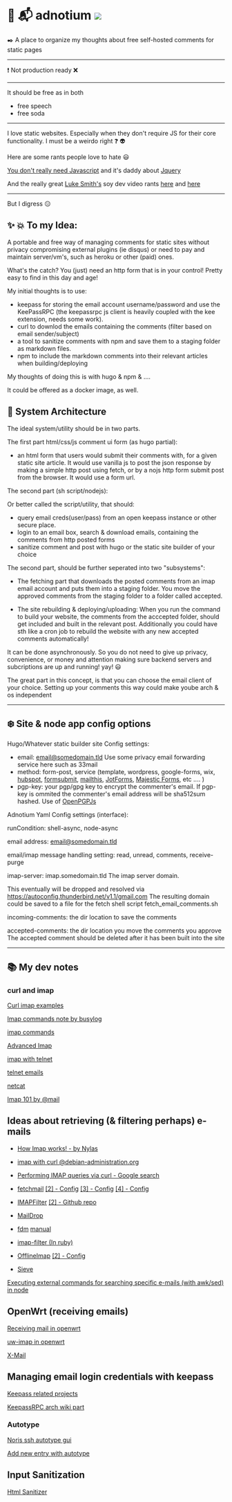  # :speech_balloon: :mailbox_with_mail: adnotium [![](https://img.icons8.com/ios-glyphs/30/000000/play--v1.png)](https://github.com/nikolio/adnotium/blob/main/adnotium.mp3)

:black_nib: A place to organize my thoughts about free self-hosted comments for static pages

---
:exclamation: Not production ready :x:


---

It should be free as in both 
- free speech 
- free soda

---


 I love static websites. Especially when they don't require JS for their core functionality. I must be a weirdo right :question: :alien:
 
 Here are some rants people love to hate :smiley:
 
 [You don't really need Javascript](http://youmightnotneedjs.com/) and it's daddy about [Jquery](https://youmightnotneedjquery.com/)

And the really great [Luke Smith's](https://lukesmith.xyz/) soy dev  video rants [here](https://odysee.com/@Luke:7/a-demonstration-of-modern-web-bloat:f) and [here](https://odysee.com/@Luke:7/the-war-against-web-bloat-continues...:a)

---

But I digress :expressionless:

## :sparkles: :boom: To my Idea: 
A portable and free way of managing comments for static sites without privacy compromising external plugins (ie disqus) or need to pay and maintain server/vm's, such as heroku or other (paid) ones.

What's the catch? You (just) need an http form that is in your control! Pretty easy to find in this day and age!

My initial thoughts is to use:

* keepass for storing the email account username/password and use the KeePassRPC (the keepassrpc js client is heavily coupled with the kee extension, needs some work).
* curl to downlod the emails containing the comments (filter based on email sender/subject)
* a tool to sanitize comments with npm and save them to a staging folder as markdown files.
* npm to include the markdown comments into their relevant articles when building/deploying

My thoughts of doing this is with hugo & npm & ....

It could be offered as a docker image, as well.

## :thought_balloon:  System Architecture

The ideal system/utility should be in two parts.

The first part html/css/js comment ui form (as hugo partial):

* an html form that users would submit their comments with, for a given static site article. It would use vanilla js to post the json response by making a simple http post using fetch, or by a nojs http form submit post from the browser. It would use a form url.

The second part (sh script/nodejs):

Or better called the script/utility, that should:
* query email creds(user/pass) from an open keepass instance or other secure place.
* login to an email box, search & download emails, containing the comments from http posted forms
* sanitize comment and post with hugo or the static site builder of your choice

The second part, should be further seperated into two "subsystems": 

* The fetching part that downloads the posted comments from an imap email account and puts them into a staging folder. You move the approved comments from the staging folder to a folder called accepted.
 
* The site rebuilding & deploying/uploading: When you run the command to build your website, the comments from the acccepted folder, should get included and built in the relevant post. Additionally you could have sth like a cron job to rebuild the website with any new accepted comments automatically!

It can be done asynchronously. So you do not need to give up privacy, convenience, or money and attention making sure backend servers and subcriptions are up and running! yay! :smiley:

The great part in this concept, is that you can choose the email client of your choice. Setting up your comments this way could make yoube arch & os independent

---
## :snowflake: Site & node app config options

Hugo/Whatever static builder site Config settings:

- email: email@somedomain.tld Use some privacy email forwarding service here such as 33mail
- method: form-post, service (template, wordpress, google-forms, wix, [hubspot](https://blog.hubspot.com/marketing/html-form-email), [formsubmit](https://formsubmit.co/), [mailthis](https://mailthis.to/), [JotForms](https://www.jotform.com/email-forms/), [Majestic Forms](https://www.majesticform.com/forms/contact-form-free), etc .... )
- pgp-key: your pgp/gpg key to encrypt the commenter's email. If pgp-key is ommited the commenter's email address will be sha512sum hashed. Use of [OpenPGPJs](https://openpgpjs.org/)

Adnotium Yaml Config settings (interface):

runCondition: shell-async, node-async

email address: email@somedomain.tld

email/imap message handling setting: read, unread, comments, receive-purge

imap-server: imap.somedomain.tld The imap server domain.

This eventually will be dropped and resolved via https://autoconfig.thunderbird.net/v1.1/gmail.com The resulting domain could be saved to a file for the fetch shell script fetch_email_comments.sh


incoming-comments: the dir location to save the comments 

accepted-comments: the dir location you move the comments you approve
The accepted comment should be deleted after it has been built into the site



---

## :books: My dev notes

### curl and imap

[Curl imap examples](https://busylog.net/test-imap-with-curl-imap-example/)

[Imap commands note by busylog](https://busylog.net/telnet-imap-commands-note/)

[imap commands](https://www.atmail.com/blog/imap-commands/)

[Advanced Imap](https://www.atmail.com/blog/advanced-imap/)

[imap with telnet](https://support.moonpoint.com/network/email/telnet-imap.php)

[telnet emails](https://mediatemple.net/community/products/dv/204404584/sending-or-viewing-emails-using-telnet)

[netcat](https://www.varonis.com/blog/netcat-commands)

[Imap 101 by @mail](https://www.atmail.com/blog/imap-101-manual-imap-sessions/)


## Ideas about retrieving (& filtering perhaps) e-mails

- [How Imap works! - by Nylas](https://www.nylas.com/blog/nylas-imap-therefore-i-am/)

- [imap with curl @debian-administration.org](http://web.archive.org/web/20161130134317/https://debian-administration.org/article/726/Performing_IMAP_queries_via_curl)

- [Performing IMAP queries via curl - Google search](https://google.com/search?q=Performing+IMAP+queries+via+curl)

- [fetchmail](https://en.wikipedia.org/wiki/Fetchmail) [[2] - Config](https://gist.github.com/iharsuvorau/45a078ecb597eb916fdf) [[3] - Config](https://calomel.org/fetchmailrc.html) [[4] - Config](https://serverfault.com/questions/45081/is-there-a-way-to-filter-mails-in-remote-imap-account)

- [IMAPFilter](https://serverfault.com/a/45111) [[2] - Github repo](https://github.com/lefcha/imapfilter)

- [MailDrop](https://en.wikipedia.org/wiki/Maildrop)

- [fdm](https://en.wikipedia.org/wiki/Fdm_(software)) [manual](https://github.com/nicm/fdm/blob/master/MANUAL)

- [imap-filter (In ruby)](https://github.com/flajann2/imap-filter/blob/master/README.org)

- [OfflineImap](http://www.offlineimap.org/) [[2] - Config](https://elric80.wordpress.com/mutt-2/offlineimap-and-msmtp/)

- [Sieve](https://en.wikipedia.org/wiki/Sieve_(mail_filtering_language))

[Executing external commands  for searching specific e-mails (with awk/sed) in node](https://stackoverflow.com/questions/20643470/execute-a-command-line-binary-with-node-js)


## OpenWrt (receiving emails)

[Receiving mail in openwrt](https://forum.openwrt.org/t/router-having-an-e-mail-address-to-receive-emails-and-act-upon-it/3383)

[uw-imap in openwrt](https://openwrt.org/packages/pkgdata/uw-imap)

[X-Mail](https://openwrt.org/docs/guide-user/services/email/xmail)

## Managing email login credentials with keepass

[Keepass related projects](https://awesomeopensource.com/projects/keepass)

[KeepassRPC arch wiki part](https://wiki.archlinux.org/title/KeePass#KeePassRPC_and_Kee)

### Autotype

[Noris ssh autotype gui](https://devops.norris.hu/2016/12/27/start-ssh-session-in-linux-gui-from-keepass-by-auto-type/)

[Add new entry with autotype](https://devops.norris.hu/2016/11/10/keepass-add-new-string-field-use-it-with-auto-type-feature/)

## Input Sanitization

[Html Sanitizer](https://stackoverflow.com/questions/1637275/simple-html-sanitizer-in-javascript)


